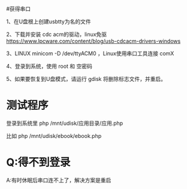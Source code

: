 #获得串口

1、在U盘根上创建usbtty为名的文件

2、下载并安装 cdc acm的驱动，linux免驱  https://www.lpcware.com/content/blog/usb-cdcacm-drivers-windows

3、LINUX  minicom -D /dev/ttyACM0   ，Linux使用串口工具连接 comX

4、登录到系统，使用 root 和 空密码

5、如果要恢复到U盘模式，请运行  gdisk 将删除标志文件，并重启。

# 测试程序

登录到系统里  php /mnt/udisk/应用目录/应用.php 

比如  php /mnt/udisk/ebook/ebook.php  



# Q:得不到登录

A:有时休眠后串口连不上了，解决方案是重启


